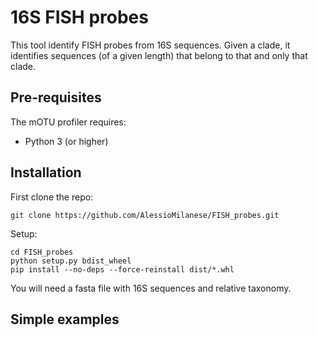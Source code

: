 16S FISH probes
========

This tool identify FISH probes from 16S sequences.
Given a clade, it identifies sequences (of a given length) that belong to that and only that clade.

Pre-requisites
--------------

The mOTU profiler requires:
* Python 3 (or higher)


Installation
--------------

First clone the repo:
```
git clone https://github.com/AlessioMilanese/FISH_probes.git
```

Setup:
```
cd FISH_probes
python setup.py bdist_wheel
pip install --no-deps --force-reinstall dist/*.whl
```

You will need a fasta file with 16S sequences and relative taxonomy.

Simple examples
--------------

